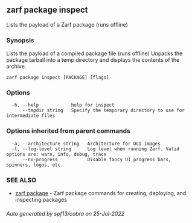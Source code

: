 ## zarf package inspect

Lists the payload of a Zarf package (runs offline)

### Synopsis

Lists the payload of a compiled package file (runs offline)
Unpacks the package tarball into a temp directory and displays the contents of the archive.

```
zarf package inspect [PACKAGE] [flags]
```

### Options

```
  -h, --help            help for inspect
      --tmpdir string   Specify the temporary directory to use for intermediate files
```

### Options inherited from parent commands

```
  -a, --architecture string   Architecture for OCI images
  -l, --log-level string      Log level when running Zarf. Valid options are: warn, info, debug, trace
      --no-progress           Disable fancy UI progress bars, spinners, logos, etc.
```

### SEE ALSO

* [zarf package](zarf_package.md)	 - Zarf package commands for creating, deploying, and inspecting packages

###### Auto generated by spf13/cobra on 25-Jul-2022
